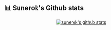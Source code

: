 ## 📊 Sunerok's Github stats

<p align="center">
  <a href="https://github.com/vn7n24fzkq/github-profile-summary-cards"><img align="center" src="http://github-profile-summary-cards.vercel.app/api/cards/profile-details?username=justinvforvendetta&theme=tokyonight" alt="sunerok's github stats" /></a>
</p>

